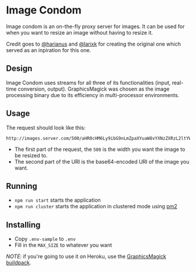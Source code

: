 # Image Condom

Image condom is an on-the-fly proxy server for images. It can be used for when you want to resize an image without having to resize it.

Credit goes to [@harianus](https://github.com/harianus) and [@larixk](https://github.com/larixk) for creating the original one which served as an inpiration for this one.

## Design

Image Condom uses streams for all three of its functionalities (input, real-time conversion, output). GraphicsMagick was chosen as the image processing binary due to its efficiency in multi-processor environments.

## Usage

The request should look like this:

```
http://images.server.com/500/aHR0cHM6Ly9ibG9nLmZpaXYuaW8vYXNzZXRzL2ltYWdlcy8yMDE0LTExLTAyLzAxLmpwZw==
```

 * The first part of the request, the `500` is the width you want the image to be resized to.
 * The second part of the URI is the base64-encoded URI of the image you want.

## Running

 * `npm run start` starts the application
 * `npm run cluster` starts the application in clustered mode using [pm2](https://github.com/Unitech/pm2)

## Installing

 * Copy `.env-sample` to `.env`
 * Fill in the `MAX_SIZE` to whatever you want
 
_NOTE_: if you're going to use it on Heroku, use the [GraphicsMagick buildpack](https://github.com/mcollina/heroku-buildpack-graphicsmagick).
